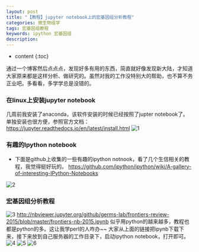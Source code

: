 ```yaml
---
layout: post
title: "【教程】jupyter notebook上的宏基因组分析教程"
categories: 微生物组学
tags: 宏基因组教程
keywords: ipython 宏基因组 
description: 
---
```


* content
{:toc}

通过一个博客然后点点点，发现好多有用的东西，简直就好像发现新大陆，才知道大家原来都是这样分析、做研究的。虽然对我的工作没特别大的帮助，也不算不务正业吧。多看看，多学学总是没错的。






###  在linux上安装jupyter notebook

几周前我安装了anaconda，该软件安装的时候已经按照了jupter notebook了。单独安装也很方便，参照官方文档：https://jupyter.readthedocs.io/en/latest/install.html
![1](http://o7zaxp1i2.bkt.clouddn.com/e1933e51-a2bc-452e-8afd-9309f921a22b.png)

### 有趣的Ipython notebook

- 下面是github上收集的一些有趣的ipython notnook，看了几个生信相关的教程，我觉得挺好玩的。
https://github.com/ipython/ipython/wiki/A-gallery-of-interesting-IPython-Notebooks

![2](http://o7zaxp1i2.bkt.clouddn.com/2e381f7d-576c-436f-aa74-376b3b79ebe5.png)
 
### 宏基因组分析教程
![3](http://o7zaxp1i2.bkt.clouddn.com/665fe8e5-5362-4fd8-bd1b-2009e06e9816.png)
http://nbviewer.jupyter.org/github/germs-lab/frontiers-review-2015/blob/master/frontiers-nb-2015.ipynb
似乎用python的越来越多，教程也都是python的多。这让我学perl的人咋办~~
大家从上面的链接把ipynb下载下来，接下来放到自己服务器的工作目录下，启动ipython notebook，打开即可。
![4](http://o7zaxp1i2.bkt.clouddn.com/d7dca26b-c595-45a3-b37a-c379c8c1ddb1.png)
![5](http://o7zaxp1i2.bkt.clouddn.com/5d639510-6a4f-40a2-b2f7-d74edefda8ce.png)
![6](http://o7zaxp1i2.bkt.clouddn.com/5940c07a-c4d4-4bb9-9631-b451f74e0c89.png)
 

 


